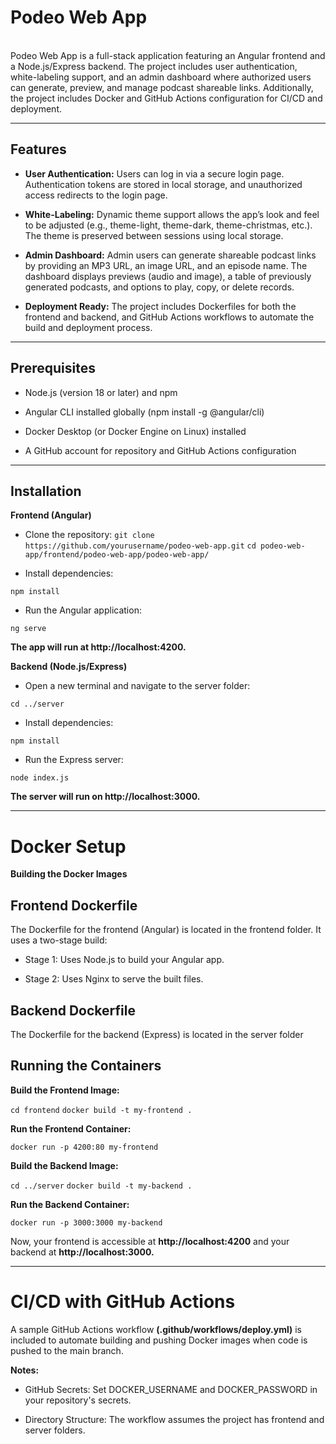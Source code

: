 # Podeo Web App
\
Podeo Web App is a full-stack application featuring an Angular frontend and a Node.js/Express backend. The project includes user authentication, white-labeling support, and an admin dashboard where authorized users can generate, preview, and manage podcast shareable links. Additionally, the project includes Docker and GitHub Actions configuration for CI/CD and deployment.

***

## Features

* **User Authentication:**
Users can log in via a secure login page. Authentication tokens are stored in local storage, and unauthorized access redirects to the login page.

* **White-Labeling:**
Dynamic theme support allows the app’s look and feel to be adjusted (e.g., theme-light, theme-dark, theme-christmas, etc.). The theme is preserved between sessions using local storage.

* **Admin Dashboard:**
Admin users can generate shareable podcast links by providing an MP3 URL, an image URL, and an episode name. The dashboard displays previews (audio and image), a table of previously generated podcasts, and options to play, copy, or delete records.

* **Deployment Ready:**
The project includes Dockerfiles for both the frontend and backend, and GitHub Actions workflows to automate the build and deployment process.

***

## Prerequisites

* Node.js (version 18 or later) and npm

* Angular CLI installed globally (npm install -g @angular/cli)

* Docker Desktop (or Docker Engine on Linux) installed

* A GitHub account for repository and GitHub Actions configuration

***

## Installation
**Frontend (Angular)**
* Clone the repository:
`git clone https://github.com/yourusername/podeo-web-app.git`
`cd podeo-web-app/frontend/podeo-web-app/podeo-web-app/`

* Install dependencies:

`npm install`

* Run the Angular application:

`ng serve`

**The app will run at http://localhost:4200.**

**Backend (Node.js/Express)**
* Open a new terminal and navigate to the server folder:

`cd ../server`

* Install dependencies:

`npm install`

* Run the Express server:

`node index.js`

**The server will run on http://localhost:3000.**

***

# Docker Setup
**Building the Docker Images**

## Frontend Dockerfile

The Dockerfile for the frontend (Angular) is located in the frontend folder. It uses a two-stage build:

* Stage 1: Uses Node.js to build your Angular app.

* Stage 2: Uses Nginx to serve the built files.

## Backend Dockerfile

The Dockerfile for the backend (Express) is located in the server folder

## Running the Containers
**Build the Frontend Image:**

`cd frontend`
`docker build -t my-frontend .`

**Run the Frontend Container:**

`docker run -p 4200:80 my-frontend`

**Build the Backend Image:**

`cd ../server`
`docker build -t my-backend .`

**Run the Backend Container:**

`docker run -p 3000:3000 my-backend`

Now, your frontend is accessible at **http://localhost:4200** and your backend at **http://localhost:3000.**

***

# CI/CD with GitHub Actions

A sample GitHub Actions workflow **(.github/workflows/deploy.yml)** is included to automate building and pushing Docker images when code is pushed to the main branch.

**Notes:**

* GitHub Secrets:
Set DOCKER_USERNAME and DOCKER_PASSWORD in your repository's secrets.

* Directory Structure:
The workflow assumes the project has frontend and server folders.